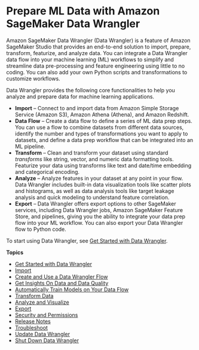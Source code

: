 # Prepare ML Data with Amazon SageMaker Data Wrangler<a name="data-wrangler"></a>

Amazon SageMaker Data Wrangler \(Data Wrangler\) is a feature of Amazon SageMaker Studio that provides an end\-to\-end solution to import, prepare, transform, featurize, and analyze data\. You can integrate a Data Wrangler data flow into your machine learning \(ML\) workflows to simplify and streamline data pre\-processing and feature engineering using little to no coding\. You can also add your own Python scripts and transformations to customize workflows\.

Data Wrangler provides the following core functionalities to help you analyze and prepare data for machine learning applications\. 
+ **Import** – Connect to and import data from Amazon Simple Storage Service \(Amazon S3\), Amazon Athena \(Athena\), and Amazon Redshift\.
+ **Data Flow** – Create a data flow to define a series of ML data prep steps\. You can use a flow to combine datasets from different data sources, identify the number and types of transformations you want to apply to datasets, and define a data prep workflow that can be integrated into an ML pipeline\. 
+ **Transform** – Clean and transform your dataset using standard *transforms* like string, vector, and numeric data formatting tools\. Featurize your data using transforms like text and date/time embedding and categorical encoding\.
+ **Analyze** – Analyze features in your dataset at any point in your flow\. Data Wrangler includes built\-in data visualization tools like scatter plots and histograms, as well as data analysis tools like target leakage analysis and quick modeling to understand feature correlation\. 
+ **Export** – Data Wrangler offers export options to other SageMaker services, including Data Wrangler jobs, Amazon SageMaker Feature Store, and pipelines, giving you the ability to integrate your data prep flow into your ML workflow\. You can also export your Data Wrangler flow to Python code\. 

To start using Data Wrangler, see [Get Started with Data Wrangler](data-wrangler-getting-started.md)\.

**Topics**
+ [Get Started with Data Wrangler](data-wrangler-getting-started.md)
+ [Import](data-wrangler-import.md)
+ [Create and Use a Data Wrangler Flow](data-wrangler-data-flow.md)
+ [Get Insights On Data and Data Quality](data-wrangler-data-insights.md)
+ [Automatically Train Models on Your Data Flow](data-wrangler-autopilot.md)
+ [Transform Data](data-wrangler-transform.md)
+ [Analyze and Visualize](data-wrangler-analyses.md)
+ [Export](data-wrangler-data-export.md)
+ [Security and Permissions](data-wrangler-security.md)
+ [Release Notes](data-wrangler-release-notes.md)
+ [Troubleshoot](data-wrangler-trouble-shooting.md)
+ [Update Data Wrangler](data-wrangler-update.md)
+ [Shut Down Data Wrangler](data-wrangler-shut-down.md)